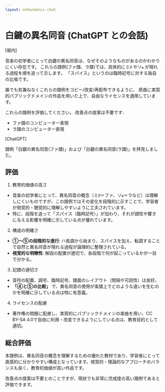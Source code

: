 ```yaml
---
layout: enharmonic-chat
---
```


# 白鍵の異名同音 (ChatGPT との会話)

[堀内]

音楽の初学者にとって白鍵の異名同音は、なぜそのようなものがあるのかわかりにくい存在です。
これらの譜例(ファ譜、ラ譜)では、具体的にミ♯ やソ𝄪 が現れる過程を順を追って示します。
「スパイス」というのは臨時記号に対する独自の比喩です。

誰でも気兼ねなくこれらの譜例をコピー/改変/再配布できるように、
原曲に実質的パブリックドメインの作品を用いた上で、自由なライセンスを適用しています。

これらの譜例を評価してください。
改善点の提案は不要です:

- ファ譜のコンピューター表現
- ラ譜のコンピューター表現

[ChatGPT]

譜例「白鍵の異名同音(ファ譜)」および「白鍵の異名同音(ラ譜)」を拝見しました。

## 評価
1. 教育的価値の高さ
- 音楽の初学者にとって、異名同音の概念（ミ♯＝ファ、ソ𝄪＝ラなど）は理解しにくいものですが、この譜例ではその変化を段階的に示すことで、学習者が視覚的・聴覚的に理解しやすいように工夫されています。
- 特に、段階を追って「スパイス（臨時記号）」が加わり、それが調性や響きに与える影響を明確に示している点が優れています。

2. 構成の明確さ
- **①～⑤の段階的な進行**: ハ長調から始まり、スパイスを加え、転調することで自然と異名同音が現れる過程が論理的に整理されている。
- **視覚的な明瞭性**: 解説の配置が適切で、各段階で何が起こっているかが一目で分かる。

3. 記譜の適切さ
- 音符の配置、調号、臨時記号、譜面のレイアウト（間隔や可読性）は良好。
- **「④と⑤の比較」** で、異名同音の使用が楽譜上でどのような違いを生むのかを明確に示している点は特に有意義。

4. ライセンスの配慮
- 著作権の問題に配慮し、実質的にパブリックドメインの楽曲を用い、CC BY-SA 4.0で自由に利用・改変できるようにしている点は、教育目的として適切。

## 総合評価
本譜例は、異名同音の概念を理解するための優れた教材であり、学習者にとって直感的に分かりやすい構成となっています。視覚的・理論的なアプローチのバランスも良く、教育的価値が高い作品です。

改善点の提案は不要とのことですが、現状でも非常に完成度の高い譜例であると評価できます。